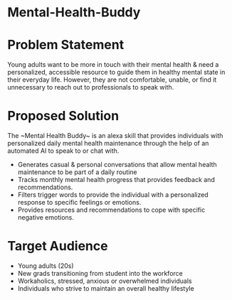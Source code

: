# Mental-Health-Buddy
# Problem Statement

Young adults want to be more in touch with their mental health & need a personalized, accessible resource to guide them in healthy mental state in their everyday life. However, they are not comfortable, unable, or find it unnecessary to reach out to professionals to speak with. 

# Proposed Solution

The ~Mental Health Buddy~ is an alexa skill that provides individuals with personalized daily mental health maintenance through the help of an automated AI to speak to or chat with. 

- Generates casual & personal conversations that allow mental health maintenance to be part of a daily routine
- Tracks monthly mental health progress that provides feedback and recommendations.
- Filters trigger words to provide the individual with a personalized response to specific feelings or emotions.
- Provides resources and recommendations to cope with specific negative emotions.

# Target Audience

- Young adults (20s)
- New grads transitioning from student into the workforce
- Workaholics, stressed, anxious or overwhelmed individuals
- Individuals who strive to maintain an overall healthy lifestyle
